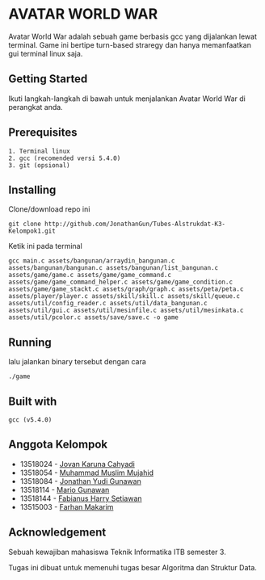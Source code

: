 # AVATAR WORLD WAR
Avatar World War adalah sebuah game berbasis gcc yang dijalankan lewat terminal. Game ini bertipe turn-based straregy dan hanya memanfaatkan gui terminal linux saja.

## Getting Started
Ikuti langkah-langkah di bawah untuk menjalankan Avatar World War di perangkat anda.

## Prerequisites
```
1. Terminal linux
2. gcc (recomended versi 5.4.0)
3. git (opsional)
```
## Installing
Clone/download repo ini
```
git clone http://github.com/JonathanGun/Tubes-Alstrukdat-K3-Kelompok1.git
```
Ketik ini pada terminal
```
gcc main.c assets/bangunan/arraydin_bangunan.c assets/bangunan/bangunan.c assets/bangunan/list_bangunan.c assets/game/game.c assets/game/game_command.c assets/game/game_command_helper.c assets/game/game_condition.c assets/game/game_stackt.c assets/graph/graph.c assets/peta/peta.c assets/player/player.c assets/skill/skill.c assets/skill/queue.c assets/util/config_reader.c assets/util/data_bangunan.c assets/util/gui.c assets/util/mesinfile.c assets/util/mesinkata.c assets/util/pcolor.c assets/save/save.c -o game
```
## Running
lalu jalankan binary tersebut dengan cara
```
./game
```

## Built with
```
gcc (v5.4.0)
```

## Anggota Kelompok
- 13518024 - [Jovan Karuna Cahyadi](https://github.com/JovanKaruna)
- 13518054 - [Muhammad Muslim Mujahid](https://github.com/MuslimMujahid)
- 13518084 - [Jonathan Yudi Gunawan](https://github.com/JonathanGun)
- 13518114 - [Mario Gunawan](https://github.com/margunwa123)
- 13518144 - [Fabianus Harry Setiawan](https://github.com/fabianusharry)
- 13515003 - [Farhan Makarim](https://github.com/farhanmakarim)

## Acknowledgement
Sebuah kewajiban mahasiswa Teknik Informatika ITB semester 3.

Tugas ini dibuat untuk memenuhi tugas besar Algoritma dan Struktur Data.

